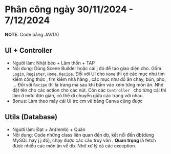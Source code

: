 # Phân công ngày 30/11/2024 - 7/12/2024

<b>NOTE</b>: Code bằng JAV(A)

## UI + Controller

- Người làm: Nhật béo + Lâm thồn + TAP 
- Nội dung: Dùng Scene Builder hoặc cái j đó để tạo giao diện cho. Gồm `Login`, `Register`, `Home`, `Recipe`. Đối với UI cho `Home` thì có các mục như tìm kiếm công thức , tìm kiếm nhà hàng , các mục như đồ ăn chay, bún, pho, ... Đối với `Recipe` thì là trang mà sau khi bấm vào xem từng món ăn. Nhớ đặt tên cho các action cho các nút. Còn các `Controller ` cho từng cái thì làm ở mức đơn giản, có thể di chuyển giữa các trang với nhau.
- Bonus: Làm theo mấy cái UI trc cm vẽ bằng Canva cũng được 

## Utils (Database)

- Người làm: Đạt + An(mmb) + Quân 
- Nội dung: Code những class liên quan đến db, kết nối đến db(dùng MySQL hay j j đó), chạy được các câu truy vấn . <b>Quan trọng</b> là fetch được nhiều các món ăn về db. Nhớ xử lý cả các exception.